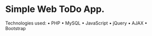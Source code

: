 # Simple Web ToDo App.

Technologies used:
  • PHP
  • MySQL
  • JavaScript
  • jQuery
  • AJAX
  • Bootstrap
